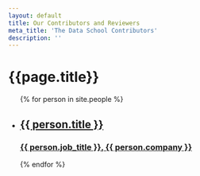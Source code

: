 ```yaml
---
layout: default
title: Our Contributors and Reviewers
meta_title: 'The Data School Contributors'
description: ''
---
```

<h1 class="title centered mb-5">{{page.title}}</h1>
<ul class="contributors-list list-unstyled">
  {% for person in site.people %}
    <li class="centered">
      <a href="{{ person.url }}" class="hover-link">
        <!-- <img src="{{ person.image }}"> -->
        <div class="author-img hover-img" style="background-image: url('{{ person.image }}');"></div>
        <h2>{{ person.title }}</h2>
        <h3>{{ person.job_title }}, {{ person.company }}</h3>
      </a>
    </li>
  {% endfor %}
</ul>
